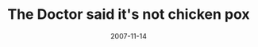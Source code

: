 ---
layout: base.njk
title : 'The Doctor said it&#39;s not chicken pox' 
view_title : 'The Doctor said it&#39;s not chicken pox' 
year : '2007' 
date : '2007-11-14' 
img_file : '/drawing/thedoctorsaiditsnotchickenpox.png' 
html_file : 'thedoctorsaiditsnotchickenpox' 
next_html : 'wordscanspoileverything.html' 
year_order : '256' 
permalink : "title/{{html_file}}.html"
---